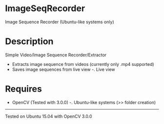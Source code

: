 # ImageSeqRecorder
Image Sequence Recorder (Ubuntu-like systems only)

Description
===============
Simple Video/Image Sequence Recorder/Extractor

- Extracts image sequence from videos (currently only .mp4 supported)
- Saves image sequences from live view
-. Live view


Requires
==============
- OpenCV (Tested with 3.0.0)
-. Ubuntu-like systems (>> folder creation)

-----------------------------------------------------------------------------------------
Tested on Ubuntu 15.04 with OpenCV 3.0.0
